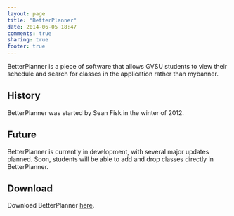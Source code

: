 ```yaml
---
layout: page
title: "BetterPlanner"
date: 2014-06-05 18:47
comments: true
sharing: true
footer: true
---
```


BetterPlanner is a piece of software that allows GVSU students to view their schedule and search for classes in the application rather than mybanner.

History
-------
BetterPlanner was started by Sean Fisk in the winter of 2012.

Future
------
BetterPlanner is currently in development, with several major updates planned. Soon, students will be able to add and drop classes directly in BetterPlanner.

Download
--------
Download BetterPlanner [here][dl].

[dl]: #
